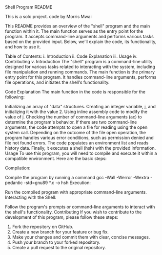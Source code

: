 Shell Program README

This is a solo project.
code by Morris Mwai 

This README provides an overview of the "shell" program and the main function within it. The main function serves as the entry point for the program. It accepts command-line arguments and performs various tasks based on the provided input. Below, we'll explain the code, its functionality, and how to use it.

Table of Contents:
i. Introduction
ii. Code Explanation
iii. Usage
iv. Contributing
v. Introduction
The "shell" program is a command-line utility designed for various tasks related to interacting with the system, including file manipulation and running commands. The main function is the primary entry point for this program. It handles command-line arguments, performs file operations, and initiates the shell's functionality.

Code Explanation
The main function in the code is responsible for the following:

Initializing an array of "data" structures.
Creating an integer variable, j, and initializing it with the value 2.
Using inline assembly code to modify the value of j.
Checking the number of command-line arguments (ac) to determine the program's behavior.
If there are two command-line arguments, the code attempts to open a file for reading using the open system call.
Depending on the outcome of the file open operation, the program handles various error conditions, such as permission denied and file not found errors.
The code populates an environment list and reads history data.
Finally, it executes a shell (hsh) with the provided information.
Usage
To use this program, you will need to compile and execute it within a compatible environment. Here are the basic steps:

Compilation:

Compile the program by running a command gcc -Wall -Werror -Wextra -pedantic -std=gnu89 *.c -o hsh
Execution:

Run the compiled program with appropriate command-line arguments.
Interacting with the Shell:

Follow the program's prompts or command-line arguments to interact with the shell's functionality.
Contributing
If you wish to contribute to the development of this program, please follow these steps:

1. Fork the repository on GitHub.
2. Create a new branch for your feature or bug fix.
3. Make your changes and commit them with clear, concise messages.
4. Push your branch to your forked repository.
5. Create a pull request to the original repository.
